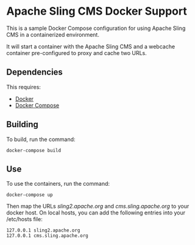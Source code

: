 # Apache Sling CMS Docker Support

This is a sample Docker Compose configuration for using Apache Sling CMS in a containerized environment.

It will start a container with the Apache Sling CMS and a webcache container pre-configured to proxy and cache two URLs.

## Dependencies

This requires:

- [Docker](https://docs.docker.com/install/)
- [Docker Compose](https://docs.docker.com/compose/install/)

## Building

To build, run the command:

`docker-compose build`

## Use

To use the containers, run the command:

`docker-compose up`

Then map the URLs *sling2.apache.org* and *cms.sling.apache.org* to your docker host. On local hosts, you can add the following entries into your /etc/hosts file:

    127.0.0.1 sling2.apache.org
    127.0.0.1 cms.sling.apache.org
